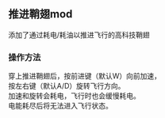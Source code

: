 ## 推进鞘翅mod
添加了通过耗电/耗油以推进飞行的高科技鞘翅

### 操作方法
穿上推进鞘翅后，按前进键（默认W）向前加速，  
按左右键（默认A/D）旋转飞行方向。  
加速和旋转会耗电，飞行时也会缓慢耗电。  
电能耗尽后将无法进入飞行状态。